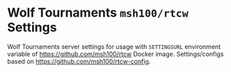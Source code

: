 # Wolf Tournaments `msh100/rtcw` Settings

Wolf Tournaments server settings for usage with `SETTINGSURL` environment variable of https://github.com/msh100/rtcw Docker image. Settings/configs based on https://github.com/msh100/rtcw-config.
